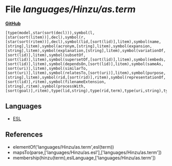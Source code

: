 # File _languages/Hinzu/as.term_
**[GitHub](https://github.com/softlang/yas/blob/master/languages/Hinzu/as.term)**
```
[type(model,star(sort(decl))),symbol(l,[star(sort(litem))],decl),symbol(r,[star(sort(ritem))],decl),symbol(lid,[sort(lid)],litem),symbol(name,[string],litem),symbol(acronym,[string],litem),symbol(expansion,[string],litem),symbol(explanation,[string],litem),symbol(variationOf,[sort(lid)],litem),symbol(subsetOf,[sort(lid)],litem),symbol(supersetOf,[sort(lid)],litem),symbol(embeds,[sort(lid)],litem),symbol(dependsOn,[sort(lid)],litem),symbol(sameAs,[sort(uri)],litem),symbol(similarTo,[sort(uri)],litem),symbol(relatesTo,[sort(uri)],litem),symbol(purpose,[string],litem),symbol(rid,[sort(rid)],ritem),symbol(representationOf,[sort(lid)],ritem),symbol(filenameExtension,[string],ritem),symbol(processWith,[sort(goal)],ritem),type(lid,string),type(rid,term),type(uri,string),type(goal,term)].
```

## Languages
* [ESL](../languages/ESL.md)

## References
* elementOf('languages/Hinzu/as.term',esl(term))
* mapsTo(parse,['languages/Hinzu/as.esl'],['languages/Hinzu/as.term'])
* membership(hinzu(term),eslLanguage,['languages/Hinzu/as.term'])

